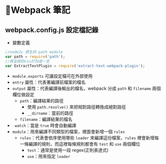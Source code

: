 # Webpack 筆記
## webpack.config.js 設定檔記錄
- 變數定義
``` javascript
//nodeJs 原生的 path module
var path = require('path');
//將全部的css打包成一支
var ExtractTextPlugin = require('extract-text-webpack-plugin');
```
- `module.exports` 可讓設定檔可在外部使用
- `entry` 屬性：代表著編譯前檔案的檔名
- `output` 屬性：代表編譯後輸出的檔名，webpack 分成 `path` 和 `filename` 兩個欄位做設定
	- `path`：編譯結果的路徑
		- 使用 `path.resolve()` 來把相對路徑轉換成絕對路徑
		- `__dirname`：當前的路徑
	- `filename`：編譯結果的檔名
- `	watch`：當是 `true` 時會自動編譯
- `module`：用來編譯不同類型的檔案，裡面會新增一個 `rules`
	- `rules`：代表會依序使用哪些 `loader` 來編譯這份檔案，`rules` 裡會新增每一條編譯的規則，而這裡每條規則都會有 `test` 和 `use` 兩個欄位
		- `test`：通常是使用一段 regex(正則表達式)
		- `use`：用來指定 `loader`